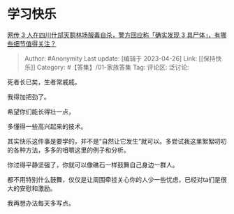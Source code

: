 # 学习快乐
[网传 3 人在四川什邡天鹅林场服毒自杀，警方回应称「确实发现 3 具尸体」，有哪些细节值得关注？](https://www.zhihu.com/question/597351567/answer/3000932764)

> Author: #Anonymity
> Last update: [编辑于 2023-04-26]
> Link: [[保持快乐]]
> Category: #【答集】/01-家族答集
> Tag:
> 评论区:
> 泛讨论:

死者长已矣，生者常戚戚。

我得加把劲了。

希望你们能长得壮一点，

多懂得一些高兴起来的技术。

其实快乐这件事是要学的，并不是“自然让它发生”就可以。多尝试我这里絮絮叨叨的各种方法，多多的咀嚼这里的例子和分析。

你过得平静坚强了，你就可以像礁石一样鼓舞自己身边一群人。

都不用特别什么鼓舞，仅仅是让周围牵挂关心你的人少一些忧虑，已经对ta们是很大的安慰和激励。

我再想办法每天多写点。
